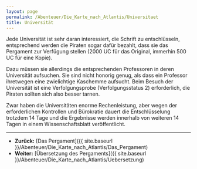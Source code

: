```yaml
---
layout: page
permalink: /Abenteuer/Die_Karte_nach_Atlantis/Universitaet
title: Universität
---
```




Jede Universität ist sehr daran interessiert, die Schrift zu entschlüsseln, entsprechend werden die Piraten sogar dafür bezahlt, dass sie das Pergament zur Verfügung stellen (2000 UC für das Original, immerhin 500 UC für eine Kopie).

Dazu müssen sie allerdings die entsprechenden Professoren in deren Universität aufsuchen. Sie sind nicht honorig genug, als dass ein Professor ihretwegen eine zwielichtige Kaschemme aufsucht. Beim Besuch der Universität ist eine Verfolgungsprobe (Verfolgungsstatus 2) erforderlich, die Piraten sollten sich also besser tarnen.

Zwar haben die Universitäten enorme Rechenleistung, aber wegen der erforderlichen Kontrollen und Bürokratie dauert die Entschlüsselung trotzdem 14 Tage und die Ergebnisse werden innerhalb von weiteren 14 Tagen in einem Wissenschaftsblatt veröffentlicht.

***

- **Zurück:** [Das Pergament]({{ site.baseurl }}/Abenteuer/Die_Karte_nach_Atlantis/Das_Pergament)
- **Weiter:** [Übersetzung des Pergaments]({{ site.baseurl }}/Abenteuer/Die_Karte_nach_Atlantis/Uebersetzung)
